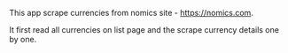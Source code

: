 This app scrape currencies from nomics site - https://nomics.com.


It first read all currencies on list page and the scrape currency details one by one.
